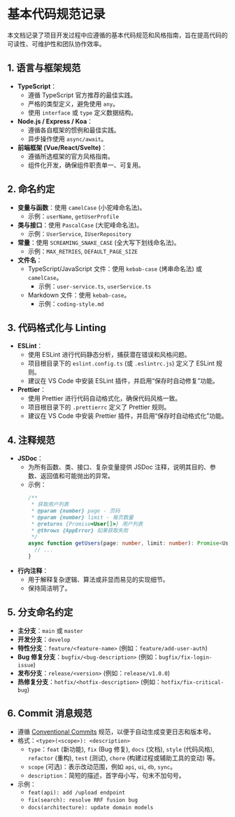 # 基本代码规范记录

本文档记录了项目开发过程中应遵循的基本代码规范和风格指南，旨在提高代码的可读性、可维护性和团队协作效率。

## 1. 语言与框架规范

- **TypeScript**：
  - 遵循 TypeScript 官方推荐的最佳实践。
  - 严格的类型定义，避免使用 `any`。
  - 使用 `interface` 或 `type` 定义数据结构。
- **Node.js / Express / Koa**：
  - 遵循各自框架的惯例和最佳实践。
  - 异步操作使用 `async/await`。
- **前端框架 (Vue/React/Svelte)**：
  - 遵循所选框架的官方风格指南。
  - 组件化开发，确保组件职责单一、可复用。

## 2. 命名约定

- **变量与函数**：使用 `camelCase` (小驼峰命名法)。
  - 示例：`userName`, `getUserProfile`
- **类与接口**：使用 `PascalCase` (大驼峰命名法)。
  - 示例：`UserService`, `IUserRepository`
- **常量**：使用 `SCREAMING_SNAKE_CASE` (全大写下划线命名法)。
  - 示例：`MAX_RETRIES`, `DEFAULT_PAGE_SIZE`
- **文件名**：
  - TypeScript/JavaScript 文件：使用 `kebab-case` (烤串命名法) 或 `camelCase`。
    - 示例：`user-service.ts`, `userService.ts`
  - Markdown 文件：使用 `kebab-case`。
    - 示例：`coding-style.md`

## 3. 代码格式化与 Linting

- **ESLint**：
  - 使用 ESLint 进行代码静态分析，捕获潜在错误和风格问题。
  - 项目根目录下的 `eslint.config.ts` (或 `.eslintrc.js`) 定义了 ESLint 规则。
  - 建议在 VS Code 中安装 ESLint 插件，并启用“保存时自动修复”功能。
- **Prettier**：
  - 使用 Prettier 进行代码自动格式化，确保代码风格一致。
  - 项目根目录下的 `.prettierrc` 定义了 Prettier 规则。
  - 建议在 VS Code 中安装 Prettier 插件，并启用“保存时自动格式化”功能。

## 4. 注释规范

- **JSDoc**：
  - 为所有函数、类、接口、复杂变量提供 JSDoc 注释，说明其目的、参数、返回值和可能抛出的异常。
  - 示例：
    ```typescript
    /**
     * 获取用户列表
     * @param {number} page - 页码
     * @param {number} limit - 每页数量
     * @returns {Promise<User[]>} 用户列表
     * @throws {AppError} 如果获取失败
     */
    async function getUsers(page: number, limit: number): Promise<User[]> {
      // ...
    }
    ```
- **行内注释**：
  - 用于解释复杂逻辑、算法或非显而易见的实现细节。
  - 保持简洁明了。

## 5. 分支命名约定

- **主分支**：`main` 或 `master`
- **开发分支**：`develop`
- **特性分支**：`feature/<feature-name>` (例如：`feature/add-user-auth`)
- **Bug 修复分支**：`bugfix/<bug-description>` (例如：`bugfix/fix-login-issue`)
- **发布分支**：`release/<version>` (例如：`release/v1.0.0`)
- **热修复分支**：`hotfix/<hotfix-description>` (例如：`hotfix/fix-critical-bug`)

## 6. Commit 消息规范

- 遵循 [Conventional Commits](https://www.conventionalcommits.org/en/v1.0.0/) 规范，以便于自动生成变更日志和版本号。
- 格式：`<type>(<scope>): <description>`
  - `type`：`feat` (新功能), `fix` (Bug 修复), `docs` (文档), `style` (代码风格), `refactor` (重构), `test` (测试), `chore` (构建过程或辅助工具的变动) 等。
  - `scope` (可选)：表示改动范围，例如 `api`, `ui`, `db`, `sync`。
  - `description`：简短的描述，首字母小写，句末不加句号。
- 示例：
  - `feat(api): add /upload endpoint`
  - `fix(search): resolve RRF fusion bug`
  - `docs(architecture): update domain models`
